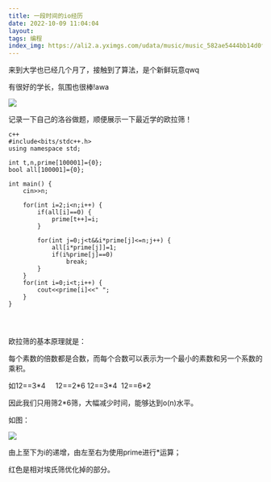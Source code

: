 ```yaml
---
title: 一段时间的io经历
date: 2022-10-09 11:04:04
layout:
tags: 编程
index_img: https://ali2.a.yximgs.com/udata/music/music_582ae5444bb14d0faa7472ca456742ea0.jpg
---
```


来到大学也已经几个月了，接触到了算法，是个新鲜玩意qwq

<!--more-->

有很好的学长，氛围也很棒!awa

![](https://pic1.imgdb.cn/item/63423b6516f2c2beb104787d.jpg)

记录一下自己的洛谷做题，顺便展示一下最近学的欧拉筛！

```
c++
#include<bits/stdc++.h>
using namespace std;

int t,n,prime[100001]={0};
bool all[100001]={0};

int main() {
    cin>>n;

    for(int i=2;i<n;i++) {
        if(all[i]==0) {
            prime[t++]=i;
        }

        for(int j=0;j<t&&i*prime[j]<=n;j++) {
            all[i*prime[j]]=1;
            if(i%prime[j]==0)
                break;
        }
    }
    for(int i=0;i<t;i++) {
        cout<<prime[i]<<" ";
    }
}




```

欧拉筛的基本原理就是：

每个素数的倍数都是合数，而每个合数可以表示为一个最小的素数和另一个系数的乘积。

如12==3\*4
    12==2\*6
    12==3\*4 
    12==6\*2

因此我们只用筛2\*6筛，大幅减少时间，能够达到o(n)水平。

如图：

![](https://pic1.imgdb.cn/item/63423dc416f2c2beb108ef27.jpg)

由上至下为i的递增，由左至右为使用prime进行\*运算；

红色是相对埃氏筛优化掉的部分。
